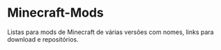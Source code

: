 # Minecraft-Mods
Listas para mods de Minecraft de várias versões com nomes, links para download e repositórios.
